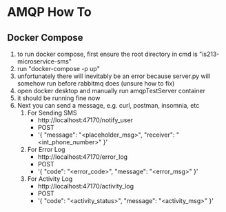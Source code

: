 # AMQP How To

## Docker Compose
1. to run docker compose, first ensure the root directory in cmd is "is213-microservice-sms"
2. run "docker-compose -p <project-name> up"
3. unfortunately there will inevitably be an error because server.py will somehow run before rabbitmq does (unsure how to fix)
4. open docker desktop and manually run amqpTestServer container
5. it should be running fine now
6. Next you can send a message, e.g. curl, postman, insomnia, etc
    1. For Sending SMS
        - http://localhost:47170/notify_user
        - POST
        - '{ "message": "<placeholder_msg>", "receiver": "<int_phone_number>" }'
    2. For Error Log
        - http://localhost:47170/error_log
        - POST
        - '{ "code": "<error_code>", "message": "<error_msg>" }'
    3. For Activity Log
        - http://localhost:47170/activity_log
        - POST
        - '{ "code": "<activity_status>", "message": "<activity_msg>" }'